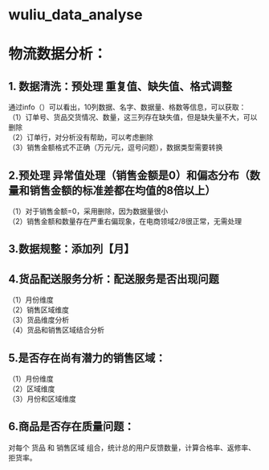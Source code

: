# wuliu_data_analyse  
# 物流数据分析：  
## 1. **数据清洗**：预处理 重复值、缺失值、格式调整  
通过info（）可以看出，10列数据、名字、数据量、格数等信息，可以获取：  
（1）订单号、货品交货情况、数量，这三列存在缺失值，但是缺失量不大，可以删除  
（2）订单行，对分析没有帮助，可以考虑删除  
（3）销售金额格式不正确（万元/元，逗号问题），数据类型需要转换  

## 2.**预处理** 异常值处理（销售金额是0）和偏态分布（数量和销售金额的标准差都在均值的8倍以上）  
（1）对于销售金额=0，采用删除，因为数据量很小  
（2）销售金额和数量存在严重右偏现象，在电商领域2/8很正常，无需处理  

## 3.数据规整：添加列【月】  

## 4.货品配送服务分析：配送服务是否出现问题  
（1）月份维度  
（2）销售区域维度  
（3）货品维度分析  
（4）货品和销售区域结合分析  

## 5.是否存在尚有潜力的销售区域：  
（1）月份维度  
（2）区域维度    
（3）月份和区域维度  

## 6.商品是否存在质量问题：  
对每个 货品 和 销售区域 组合，统计总的用户反馈数量，计算合格率、返修率、拒货率。
